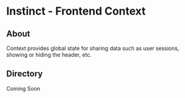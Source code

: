 # Instinct - Frontend Context

## About
Context provides global state for sharing data such as user sessions, showing or hiding the header, etc.

## Directory
Coming Soon